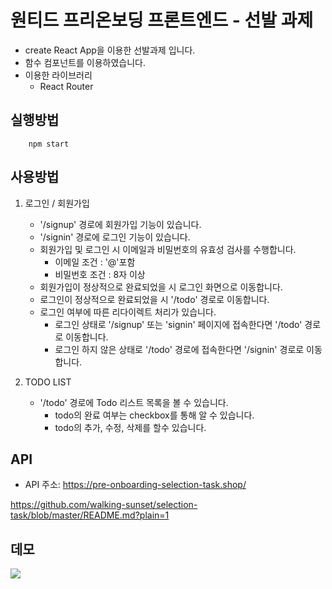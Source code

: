 # 원티드 프리온보딩 프론트엔드 - 선발 과제

- create React App을 이용한 선발과제 입니다.
- 함수 컴포넌트를 이용하였습니다.
- 이용한 라이브러리
    - React Router

## 실행방법
```
    npm start
```
## 사용방법

1. 로그인 / 회원가입
    - '/signup' 경로에 회원가입 기능이 있습니다.
    - '/signin' 경로에 로그인 기능이 있습니다.
    - 회원가입 및 로그인 시 이메일과 비밀번호의 유효성 검사를 수행합니다.
        - 이메일 조건 : '@'포함
        - 비밀번호 조건 : 8자 이상
    - 회원가입이 정상적으로 완료되었을 시 로그인 화면으로 이동합니다.
    - 로그인이 정상적으로 완료되었을 시 '/todo' 경로로 이동합니다.
    - 로그인 여부에 따른 리다이렉트 처리가 있습니다.
        - 로그인 상태로 '/signup' 또는 'signin' 페이지에 접속한다면 '/todo' 경로로 이동합니다.
        - 로그인 하지 않은 상태로 '/todo' 경로에 접속한다면 '/signin' 경로로 이동합니다.

2. TODO LIST
    - '/todo' 경로에 Todo 리스트 목록을 볼 수 있습니다.
        - todo의 완료 여부는 checkbox를 통해 알 수 있습니다.
        - todo의 추가, 수정, 삭제를 할수 있습니다.

## API
- API 주소: https://pre-onboarding-selection-task.shop/

https://github.com/walking-sunset/selection-task/blob/master/README.md?plain=1

## 데모
<img src="https://user-images.githubusercontent.com/80516736/219056380-a71b17e9-d129-4002-a373-bf31da5aa758.gif">